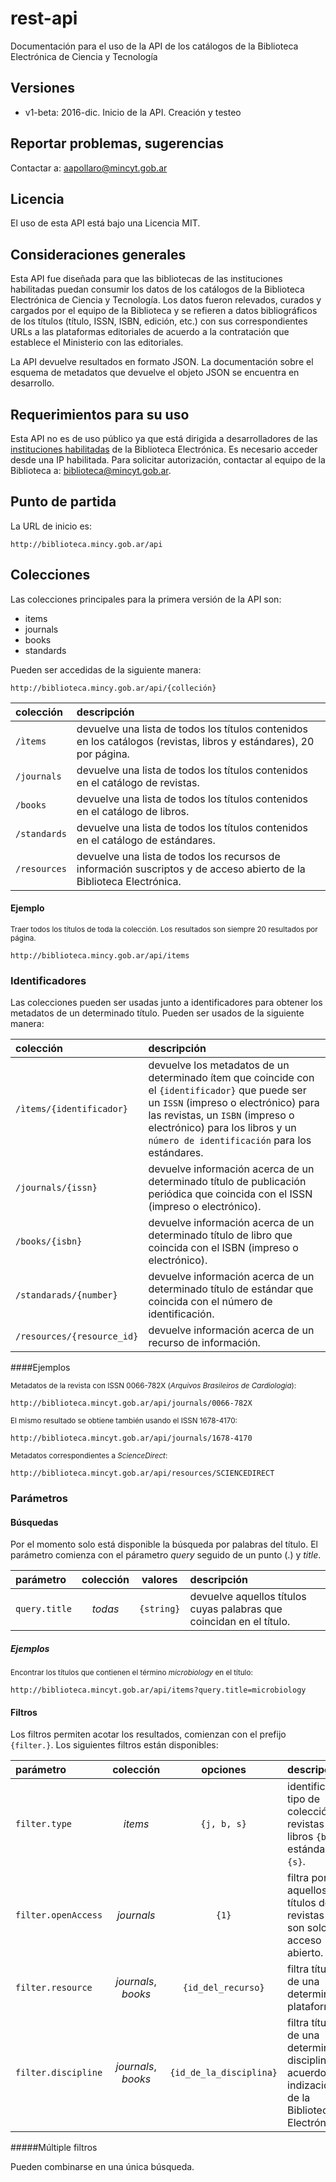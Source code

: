 # rest-api

Documentación para el uso de la API de los catálogos de la Biblioteca Electrónica de Ciencia y Tecnología

## Versiones

- v1-beta: 2016-dic. Inicio de la API. Creación y testeo

## Reportar problemas, sugerencias

Contactar a: aapollaro@mincyt.gob.ar

## Licencia

El uso de esta API está bajo una Licencia MIT.

## Consideraciones generales

Esta API fue diseñada para que las bibliotecas de las instituciones habilitadas puedan consumir los datos de los catálogos de la Biblioteca Electrónica de Ciencia y Tecnología. Los datos fueron relevados, curados y cargados por el equipo de la Biblioteca y se refieren a datos bibliográficos de los títulos (título, ISSN, ISBN, edición, etc.) con sus correspondientes URLs a las plataformas editoriales de acuerdo a la contratación que establece el Ministerio con las editoriales.

La API devuelve resultados en formato JSON. La documentación sobre el esquema de metadatos que devuelve el objeto JSON se encuentra en desarrollo.

## Requerimientos para su uso

Esta API no es de uso público ya que está dirigida a desarrolladores de las [instituciones habilitadas](http://biblioteca.mincyt.gob.ar/instituciones/index) de la Biblioteca Electrónica. Es necesario acceder desde una IP habilitada.
Para solicitar autorización, contactar al equipo de la Biblioteca a: biblioteca@mincyt.gob.ar.

## Punto de partida
La URL de inicio es:
```
http://biblioteca.mincy.gob.ar/api
```

## Colecciones
Las colecciones principales para la primera versión de la API son:
- items
- journals
- books
- standards

Pueden ser accedidas de la siguiente manera:


```
http://biblioteca.mincy.gob.ar/api/{colleción}
```

| colección | descripción |
|:----------|:------------|
| `/ìtems` | devuelve una lista de todos los títulos contenidos en los catálogos (revistas, libros y estándares), 20 por página. |
| `/journals` | devuelve una lista de todos los títulos contenidos en el catálogo de revistas. |
| `/books` | devuelve una lista de todos los títulos contenidos en el catálogo de libros. |
| `/standards` | devuelve una lista de todos los títulos contenidos en el catálogo de estándares. |
| `/resources` | devuelve una lista de todos los recursos de información suscriptos y de acceso abierto de la Biblioteca Electrónica. |

#### Ejemplo
<small>Traer todos los títulos de toda la colección. Los resultados son siempre 20 resultados por página.</small>
```
http://biblioteca.mincy.gob.ar/api/items
```

### Identificadores
Las colecciones pueden ser usadas junto a identificadores para obtener los metadatos de un determinado título.
Pueden ser usados de la siguiente manera:


| colección | descripción |
|:--------- |:------------|
| `/ìtems/{identificador}` | devuelve los metadatos de un determinado ítem que coincide con el `{identificador}` que puede ser un `ISSN` (impreso o electrónico) para las revistas, un `ISBN` (impreso o electrónico) para los libros y un `número de identificación` para los estándares. |
| `/journals/{issn}` | devuelve información acerca de un determinado título de publicación periódica que coincida con el ISSN (impreso o electrónico). |
| `/books/{isbn}` | devuelve información acerca de un determinado título de libro que coincida con el ISBN (impreso o electrónico). |
| `/standarads/{number}` | devuelve información acerca de un determinado título de estándar que coincida con el número de identificación. |
| `/resources/{resource_id}` | devuelve información acerca de un recurso de información. |

####Ejemplos

<small>Metadatos de la revista con ISSN 0066-782X (_Arquivos Brasileiros de Cardiologia_):</small>
```
http://biblioteca.mincyt.gob.ar/api/journals/0066-782X
```

<small>El mismo resultado se obtiene también usando el ISSN 1678-4170:</small>
```
http://biblioteca.mincyt.gob.ar/api/journals/1678-4170
```

<small>Metadatos correspondientes a *ScienceDirect*:</small>

```
http://biblioteca.mincyt.gob.ar/api/resources/SCIENCEDIRECT
```


### Parámetros
#### Búsquedas

Por el momento solo está disponible la búsqueda por palabras del título. El parámetro comienza con el párametro _query_ seguido de un punto (.) y _title_.

| parámetro | colección | valores | descripción |
|:----------|:---------:|:-------:|:------------|
| `query.title` | _todas_ | `{string}` | devuelve aquellos títulos cuyas palabras que coincidan en el título. |

##### Ejemplos

<small>Encontrar los títulos que contienen el término _microbiology_ en el título:</small>

```
http://biblioteca.mincyt.gob.ar/api/items?query.title=microbiology
```

#### Filtros

Los filtros permiten acotar los resultados, comienzan con el prefijo `{filter.}`. Los siguientes filtros están disponibles:


| parámetro | colección | opciones | descripción |
|:----------|:---------:|:--------:|:------------|
| `filter.type` | _items_ | `{j, b, s}` | identifica el tipo de colección: revistas `{j}`; libros `{b}`; estándares `{s}`. |
|`filter.openAccess`| _journals_ | `{1}` | filtra por aquellos los títulos de revistas que son solo de acceso abierto. |
|`filter.resource` | _journals_, _books_ | `{id_del_recurso}` | filtra títulos de una determinada plataforma. |
|`filter.discipline` | _journals_, _books_ | `{id_de_la_disciplina}` | filtra títulos de una determinada disciplina de acuerdo a la indización de la Biblioteca Electrónica. |

#####Múltiple filtros

Pueden combinarse en una única búsqueda.
